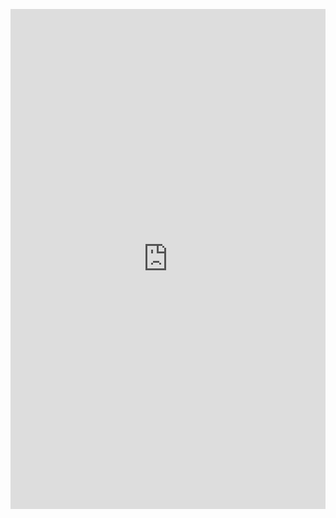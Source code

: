 <embed src="https://nirajanbekoju.github.io/python_notes/chapter_1_introduction/Python_Programming_Training.pdf"
       type="application/pdf" width="100%" height="800px" />
